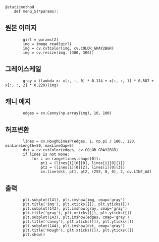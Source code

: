     @staticmethod
        def menu_5(*params):
## 원본 이미지
            girl = params[2]
            img = image_read(girl)
            img = cv.cvtColor(img, cv.COLOR_GRAY2BGR)
            img = cv.resize(img, (300, 300))
## 그레이스케일
            gray = (lambda x: x[:, :, 0] * 0.114 + x[:, :, 1] * 0.587 + x[:, :, 2] * 0.229)(img)
## 캐니 에지
            edges = cv.Canny(np.array(img), 10, 100)
## 허프변환
            lines = cv.HoughLinesP(edges, 1, np.pi / 180., 120, minLineLength=50, maxLineGap=5)
            dst = cv.cvtColor(edges, cv.COLOR_GRAY2BGR)
            if lines is not None:
                for i in range(lines.shape[0]):
                    pt1 = (lines[i][0][0], lines[i][0][1])
                    pt2 = (lines[i][0][2], lines[i][0][3])
                    cv.line(dst, pt1, pt2, (255, 0, 0), 2, cv.LINE_AA)
## 출력
            plt.subplot(141), plt.imshow(img, cmap='gray')
            plt.title('img'), plt.xticks([]), plt.yticks([])
            plt.subplot(142), plt.imshow(gray, cmap='gray')
            plt.title('gray'), plt.xticks([]), plt.yticks([])
            plt.subplot(143), plt.imshow(edges, cmap='gray')
            plt.title('canny'), plt.xticks([]), plt.yticks([])
            plt.subplot(144), plt.imshow(dst, cmap='gray')
            plt.title('Hough'), plt.xticks([]), plt.yticks([])
            plt.show()
